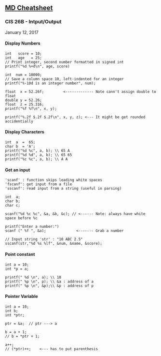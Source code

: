 [MD Cheatsheet](https://github.com/adam-p/markdown-here/wiki/Markdown-Cheatsheet)
---
### CIS 26B - Intput/Output
January 12, 2017

#### Display Numbers
````
int   score = 10;
int   age   = 25;
// Print integer, second number formatted in signed int
printf("%d %+d\n", age, score)
 
int  num = 10000;
// Save a column space 10, left-indented for an integer
printf("%-10d is an integer number", num);

float  x = 52.26f;         <------------- Note cann't assign double to float
double y = 52.26;
float  z = 25.316;
printf("%f %f\n", x, y);

printf("%.2f $.2f $.2f\n", x, y, z); <--- It might be get rounded accidentially
````

#### Display Characters
```
int  a  =  65;
char b  = 'A';
printf("%d %c", a, b); \\ 65 A
printf("%d %d", a, b); \\ 65 65
printf("%c %c", a, b); \\ A A
```

#### Get an input
````
'scanf' : function skips leading white spaces
'fscanf': get input from a file
'sscanf': read input from a string (useful in parsing)

int  a;
char b;
char c;

scanf("%d %c %c", &a, &b, &c); // <------ Note: always have white space before %c

printf("Enter a number:")
scanf (" %f ", &a);              <------- Grab a number

// Input string 'str' : "10 ABC 2.5"
sscanf(str,"%d %s %lf", &num, &name, &score);
````
#### Point constant
```
int a = 10;
int *p = a;

printf(" %d \n", a); \\ 10
printf(" %p \n", p); \\ &a : address of a
printf(" %p \n", &p);\\ &p : address of p
```

#### Pointer Variable
```
int a = 10;
int b;
int *ptr;

ptr = &a;  // ptr ---> a

b = a + 1;
// b = *ptr + 1;

a++;
// (*ptr)++;    <--- has to put parenthesis

```
